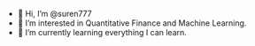 - 👋 Hi, I’m @suren777
- 👀 I’m interested in Quantitative Finance and Machine Learning. 
- 🌱 I’m currently learning everything I can learn.

<!---
suren777/suren777 is a ✨ special ✨ repository because its `README.md` (this file) appears on your GitHub profile.
You can click the Preview link to take a look at your changes.
--->

